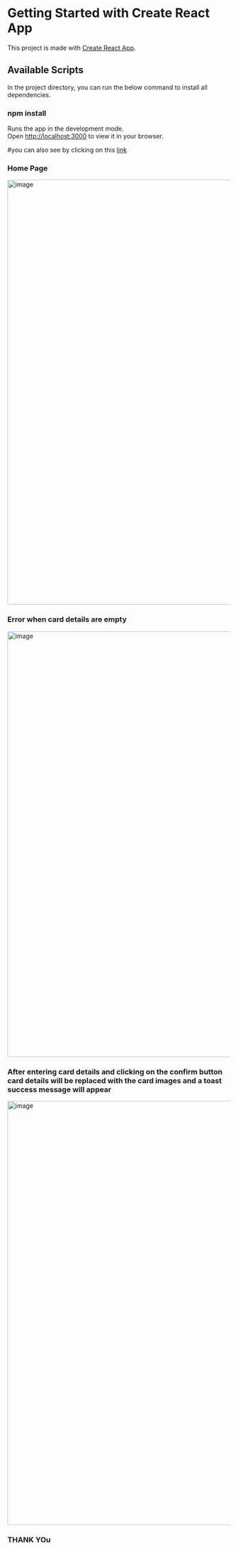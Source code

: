 # Getting Started with Create React App

This project is made with [Create React App](https://github.com/facebook/create-react-app).

## Available Scripts

In the project directory, you can run the below command to install all dependencies.
### npm install

Runs the app in the development mode.\
Open [http://localhost:3000](http://localhost:3000) to view it in your browser.

#you can also see by clicking on this [link](https://credit-card-app-swart.vercel.app/)

### Home Page

<img width="958" alt="image" src="https://github.com/chaursiyasanjeet/credit-card-app/assets/111435565/19384bfe-be1f-4627-ba9f-378ee7aa2d4d">





### Error when card details are empty

<img width="960" alt="image" src="https://github.com/chaursiyasanjeet/credit-card-app/assets/111435565/a0cec9d1-562d-4ffc-8ebc-bd851dfe55a6">




### After entering card details and clicking on the confirm button card details will be replaced with the card images and a toast success message will appear

<img width="956" alt="image" src="https://github.com/chaursiyasanjeet/credit-card-app/assets/111435565/9ba91788-f29a-4c53-ac47-45eb189f4565">


### THANK YOu





